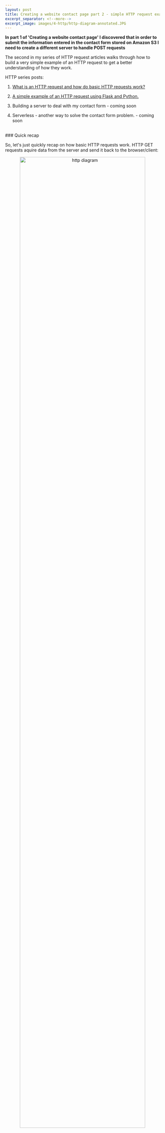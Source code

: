 ```yaml
---
layout: post
title: Creating a website contact page part 2 - simple HTTP request example
excerpt_separator: <!--more-->
excerpt_image: images/4-http/http-diagram-annotated.JPG
---
```


**In part 1 of 'Creating a website contact page' I discovered that in order to submit the information entered in the contact form stored on Amazon S3 I need to create a different server to handle POST requests**

The second in my series of HTTP request articles walks through how to build a very simple example of an HTTP request to get a better understanding of how they work.
<!--more-->

HTTP series posts:

1.	<a href="/2018/03/22/http_basics_part1_blog.html">What is an HTTP request and how do basic HTTP requests work?</a>

2. 	<a href="/2018/03/27/http_connection_blog_part2.html">A simple example of an HTTP request using Flask and Python.</a>

3. 	Building a server to deal with my contact form - coming soon

4. 	Serverless - another way to solve the contact form problem. - coming soon

<br>
### Quick recap

So, let's just quickly recap on how basic HTTP requests work. HTTP GET requests aquire data from the server and send it back to the browser/client:

<p align="center"><img src="/images/4-http/http-diagram-annotated.JPG"
     alt="http diagram" width="90%" /></p>

1. A client (browser) submits an HTTP request for a resource (data) to a server (GET/ HTTP/1.1) over a TCP connection

2. The server returns a response to the client

3. The response contains status information about the request and may contain the requested content. Assuming the data request is successful it responds with a message to say "I understand, here is your requested data" (HTTP/1.1 200 OK) along with the requested data. 

<br>
### Creating a virtual environment and installing Flask

The first thing I did was to create a virtual environment and install Flask within it so all the dependences can work together but are isolated from other python programmes that I might want to run. Creating this local environment is like a little bubble of programmes and files separated away from the rest of the computer.

Steps on the command line:

<p align="center"><img src="/images/4-http/createdir.png"
     alt="command line creating virtual environment" width="80%" /></p>	

Navigate to where you want to create the directory:

	me$ cd /Documents

Create a virtual environment (a directory) and give it a name e.g.'test-server':

	me$ python3 -m venv test-server

<p align="center"><img src="/images/4-http/createdir-explained.png"
     alt="creating virtual environment explained" width="70%" /></p>

This runs the module 'venv' (virtual environment) with the parameter test-server, which creates a directory called 'test-server'.

Then, to activate the virtual environment in the command line:

	me$ source test-server/bin/activate

This changes the prompt to: (virtualenvironment-name) $

In my case from this:

	me$

to this:

	(test-server) me$

<p align="center"><img src="/images/4-http/prompt-name.png"
     alt="prompt name change" width="70%" /></p>

To install Flask and all it’s dependencies within the virtual environment:

	(test-server) $ pip install flask

<br>
### Using Flask

<p align="center"><img src="/images/4-http/flaskdownload.png"
     alt="command to download flask" width="70%" /></p>

Then follow the steps which can be found on the <a href="http://flask.pocoo.org/">Flask site</a>:  

Create a python file - I called mine test-python.py - containing the following:

<p align="center"><img src="/images/4-http/python-file.png"
     alt="Python code closeup" width="70%" /></p>

Create a file containing shell script (I called mine test-shellscsript.sh) containing the file name for your python file:

<p align="center"><img src="/images/4-http/shell-script.png"
     alt="shell script closeup" width="70%" /></p>

<br>
### Opening a port to listen for an http request

In order for our application to be able to listen for an HTTP request it needs to be bound to an open port. The next steps are how I did this.

Making sure you are in the test-server directory, run the shell script file:

	(test-server) me$ cd test-server
	(test-server) me$ test-shellscript.sh

The first time I did this it came back with an error: 

	-bash: test-shellscript.sh: command not found

This is something I am getting familiar with now as it is often caused by the file permissions. I checked the permissions of the files within the test-server directory to see if the shell file was executable:

	(test-server) me$ ls -al

<p align="center"><img src="/images/4-http/nonexecutable-permissions.png"
     alt="code to show permissions" width="80%" /></p>

From the output for the test-shellscript.sh file you can see it is not executable as there would be an x in the permissions:

	-rw-r--r--@  1 me  staff   52 21 Mar 21:37 test-shellscript.sh

In order to change the access permissions I ran a line of code to make the shell file executable. The output below now shows the x for root, user and global permissions:

	(test-server) me$ chmod +x test-shellscript.sh

<p align="center"><img src="/images/4-http/executable-permissions-closeup.png"
     alt="code to show permissions" width="80%" /></p>

Then I ran the file again but got the same error!: 

	(test-server) me$ test-shellscript.sh

	-bash: test-shellscript.sh: command not found

The reason for this is that when you try to run a programme in the shell (bash/the command line) it looks in the path for executables. You can see the paths bash searches by writing the following:

	me$ echo $PATH

	/Library/Frameworks/Python.framework/Versions/3.6/bin:/usr/local/bin:/usr/bin:/bin:/usr/sbin:/sbin


<p align="center"><img src="/images/4-http/path.png"
     alt="how to use path" width="80%" /></p>

For instance when you type the ls command into bash it looks in the above path of directories, finds the programme called 'ls' that lives in user/bin and runs it. As you can see the virtual server directory (test-server) is not listed in the path. Unless I add the test-server directory to path or tell bash where to run the shell script from i.e. the test-server, it will come back with an error as bash will not be able to find it.

I chose to run the shell 'test-shellscript.sh' by telling bash where to find it i.e. the directory I am currently in. To do this add ./ before the command:

	(test-server) me$ ./test-shellscript.sh 

The shell script ran with no errors. This executes the python file, binding the application to a port. The port is open, listening for an HTTP request.

<br>
### Making an http request using curl

The next step is to make an HTTP request using curl to that port in a new terminal window:

	me$ curl 127.0.0.1:5000 --verbose

This sends an HTTP request over the port. The python script runs and sends back “Hello World”. This can be seen more easily in a browser using the IP address and port.

https://www.digitalocean.com/community/tutorials/how-to-install-python-3-and-set-up-a-local-programming-environment-on-ubuntu-16-04
